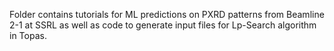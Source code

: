 Folder contains tutorials for ML predictions on PXRD patterns from Beamline 2-1 at SSRL as well as code to generate input files for Lp-Search algorithm in Topas.  
